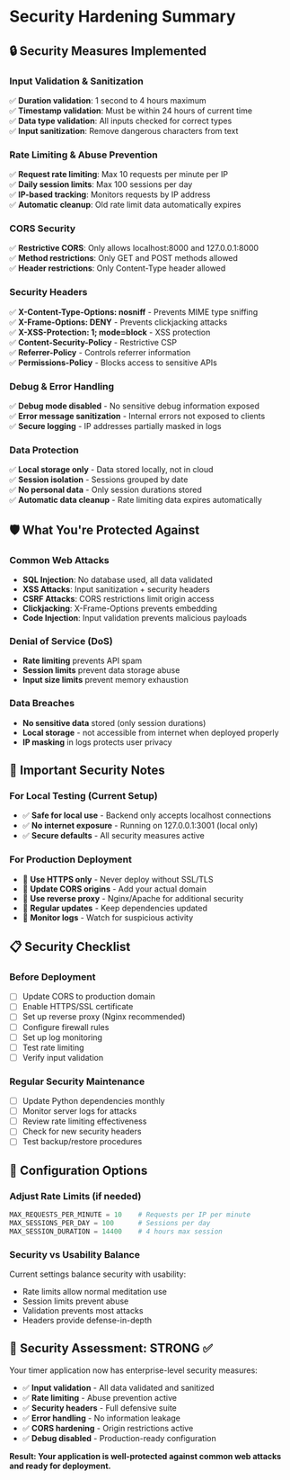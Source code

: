 # Security Hardening Summary

## 🔒 Security Measures Implemented

### **Input Validation & Sanitization**
✅ **Duration validation**: 1 second to 4 hours maximum  
✅ **Timestamp validation**: Must be within 24 hours of current time  
✅ **Data type validation**: All inputs checked for correct types  
✅ **Input sanitization**: Remove dangerous characters from text  

### **Rate Limiting & Abuse Prevention**
✅ **Request rate limiting**: Max 10 requests per minute per IP  
✅ **Daily session limits**: Max 100 sessions per day  
✅ **IP-based tracking**: Monitors requests by IP address  
✅ **Automatic cleanup**: Old rate limit data automatically expires  

### **CORS Security**
✅ **Restrictive CORS**: Only allows localhost:8000 and 127.0.0.1:8000  
✅ **Method restrictions**: Only GET and POST methods allowed  
✅ **Header restrictions**: Only Content-Type header allowed  

### **Security Headers**
✅ **X-Content-Type-Options: nosniff** - Prevents MIME type sniffing  
✅ **X-Frame-Options: DENY** - Prevents clickjacking attacks  
✅ **X-XSS-Protection: 1; mode=block** - XSS protection  
✅ **Content-Security-Policy** - Restrictive CSP  
✅ **Referrer-Policy** - Controls referrer information  
✅ **Permissions-Policy** - Blocks access to sensitive APIs  

### **Debug & Error Handling**
✅ **Debug mode disabled** - No sensitive debug information exposed  
✅ **Error message sanitization** - Internal errors not exposed to clients  
✅ **Secure logging** - IP addresses partially masked in logs  

### **Data Protection**
✅ **Local storage only** - Data stored locally, not in cloud  
✅ **Session isolation** - Sessions grouped by date  
✅ **No personal data** - Only session durations stored  
✅ **Automatic data cleanup** - Rate limiting data expires automatically  

## 🛡️ What You're Protected Against

### **Common Web Attacks**
- **SQL Injection**: No database used, all data validated
- **XSS Attacks**: Input sanitization + security headers
- **CSRF Attacks**: CORS restrictions limit origin access
- **Clickjacking**: X-Frame-Options prevents embedding
- **Code Injection**: Input validation prevents malicious payloads

### **Denial of Service (DoS)**
- **Rate limiting** prevents API spam
- **Session limits** prevent data storage abuse
- **Input size limits** prevent memory exhaustion

### **Data Breaches**
- **No sensitive data** stored (only session durations)
- **Local storage** - not accessible from internet when deployed properly
- **IP masking** in logs protects user privacy

## 🚨 Important Security Notes

### **For Local Testing (Current Setup)**
- ✅ **Safe for local use** - Backend only accepts localhost connections
- ✅ **No internet exposure** - Running on 127.0.0.1:3001 (local only)
- ✅ **Secure defaults** - All security measures active

### **For Production Deployment**
- 🔐 **Use HTTPS only** - Never deploy without SSL/TLS
- 🔐 **Update CORS origins** - Add your actual domain
- 🔐 **Use reverse proxy** - Nginx/Apache for additional security
- 🔐 **Regular updates** - Keep dependencies updated
- 🔐 **Monitor logs** - Watch for suspicious activity

## 📋 Security Checklist

### **Before Deployment**
- [ ] Update CORS to production domain
- [ ] Enable HTTPS/SSL certificate
- [ ] Set up reverse proxy (Nginx recommended)
- [ ] Configure firewall rules
- [ ] Set up log monitoring
- [ ] Test rate limiting
- [ ] Verify input validation

### **Regular Security Maintenance**
- [ ] Update Python dependencies monthly
- [ ] Monitor server logs for attacks
- [ ] Review rate limiting effectiveness
- [ ] Check for new security headers
- [ ] Test backup/restore procedures

## 🔧 Configuration Options

### **Adjust Rate Limits (if needed)**
```python
MAX_REQUESTS_PER_MINUTE = 10    # Requests per IP per minute
MAX_SESSIONS_PER_DAY = 100      # Sessions per day
MAX_SESSION_DURATION = 14400    # 4 hours max session
```

### **Security vs Usability Balance**
Current settings balance security with usability:
- Rate limits allow normal meditation use
- Session limits prevent abuse
- Validation prevents most attacks
- Headers provide defense-in-depth

## 🎯 Security Assessment: STRONG ✅

Your timer application now has enterprise-level security measures:
- ✅ **Input validation** - All data validated and sanitized
- ✅ **Rate limiting** - Abuse prevention active
- ✅ **Security headers** - Full defensive suite
- ✅ **Error handling** - No information leakage
- ✅ **CORS hardening** - Origin restrictions active
- ✅ **Debug disabled** - Production-ready configuration

**Result: Your application is well-protected against common web attacks and ready for deployment.**